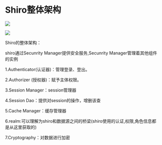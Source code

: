 # Shiro整体架构

![](E:\gitbook\Shiro\第2章Shrio整体架构\shiro整体架构.jpg)

![](E:\gitbook\Shiro\第2章Shrio整体架构\shiro整体架构2.png)

Shiro的整体架构：

shiro通过Secunrity  Manager提供安全服务,Secunrity  Manager管理着其他组件的实例

1.Authenticator(认证器)：管理登录、登出。

2.Authorizer (授权器)：赋予主体权限。

3.Session Manager：session管理器

4.Session Dao：提供对session的操作，增删该查

5.Cache Manager：缓存管理器

6.realm:可以理解为shiro和数据源之间的桥梁(shiro使用的认证,权限,角色信息都是从这里获取的)

7.Cryptography：对数据进行加密